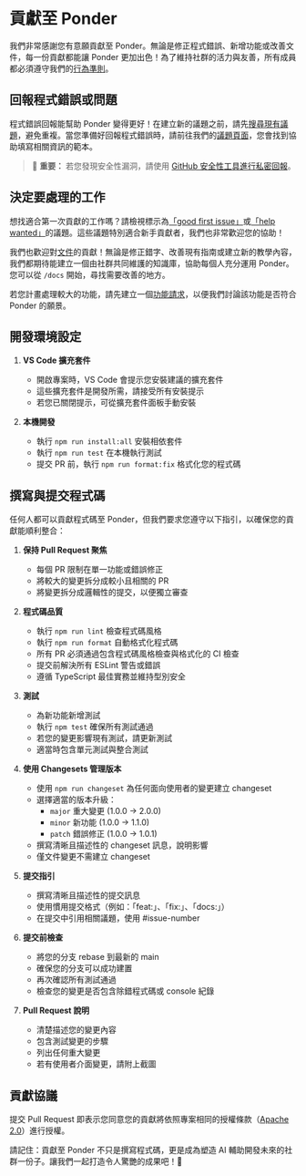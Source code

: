 # 貢獻至 Ponder

我們非常感謝您有意願貢獻至 Ponder。無論是修正程式錯誤、新增功能或改善文件，每一份貢獻都能讓 Ponder 更加出色！為了維持社群的活力與友善，所有成員都必須遵守我們的[行為準則](CODE_OF_CONDUCT.md)。

## 回報程式錯誤或問題

程式錯誤回報能幫助 Ponder 變得更好！在建立新的議題之前，請先[搜尋現有議題](https://github.com/leuoson/ponder/issues)，避免重複。當您準備好回報程式錯誤時，請前往我們的[議題頁面](https://github.com/leuoson/ponder/issues/new/choose)，您會找到協助填寫相關資訊的範本。

<blockquote class='warning-note'>
    🔐 <b>重要：</b> 若您發現安全性漏洞，請使用 <a href="https://github.com/leuoson/ponder/security/advisories/new">GitHub 安全性工具進行私密回報</a>。
</blockquote>

## 決定要處理的工作

想找適合第一次貢獻的工作嗎？請檢視標示為[「good first issue」](https://github.com/leuoson/ponder/labels/good%20first%20issue)或[「help wanted」](https://github.com/leuoson/ponder/labels/help%20wanted)的議題。這些議題特別適合新手貢獻者，我們也非常歡迎您的協助！

我們也歡迎對[文件](https://github.com/leuoson/ponder/tree/main/docs)的貢獻！無論是修正錯字、改善現有指南或建立新的教學內容，我們都期待能建立一個由社群共同維護的知識庫，協助每個人充分運用 Ponder。您可以從 `/docs` 開始，尋找需要改善的地方。

若您計畫處理較大的功能，請先建立一個[功能請求](https://github.com/leuoson/ponder/discussions/categories/feature-requests?discussions_q=is%3Aopen+category%3A%22Feature+Requests%22+sort%3Atop)，以便我們討論該功能是否符合 Ponder 的願景。

## 開發環境設定

1. **VS Code 擴充套件**
    - 開啟專案時，VS Code 會提示您安裝建議的擴充套件
    - 這些擴充套件是開發所需，請接受所有安裝提示
    - 若您已關閉提示，可從擴充套件面板手動安裝

2. **本機開發**
    - 執行 `npm run install:all` 安裝相依套件
    - 執行 `npm run test` 在本機執行測試
    - 提交 PR 前，執行 `npm run format:fix` 格式化您的程式碼

## 撰寫與提交程式碼

任何人都可以貢獻程式碼至 Ponder，但我們要求您遵守以下指引，以確保您的貢獻能順利整合：

1. **保持 Pull Request 聚焦**
    - 每個 PR 限制在單一功能或錯誤修正
    - 將較大的變更拆分成較小且相關的 PR
    - 將變更拆分成邏輯性的提交，以便獨立審查

2. **程式碼品質**
    - 執行 `npm run lint` 檢查程式碼風格
    - 執行 `npm run format` 自動格式化程式碼
    - 所有 PR 必須通過包含程式碼風格檢查與格式化的 CI 檢查
    - 提交前解決所有 ESLint 警告或錯誤
    - 遵循 TypeScript 最佳實務並維持型別安全

3. **測試**
    - 為新功能新增測試
    - 執行 `npm test` 確保所有測試通過
    - 若您的變更影響現有測試，請更新測試
    - 適當時包含單元測試與整合測試

4. **使用 Changesets 管理版本**
    - 使用 `npm run changeset` 為任何面向使用者的變更建立 changeset
    - 選擇適當的版本升級：
        - `major` 重大變更 (1.0.0 → 2.0.0)
        - `minor` 新功能 (1.0.0 → 1.1.0)
        - `patch` 錯誤修正 (1.0.0 → 1.0.1)
    - 撰寫清晰且描述性的 changeset 訊息，說明影響
    - 僅文件變更不需建立 changeset

5. **提交指引**
    - 撰寫清晰且描述性的提交訊息
    - 使用慣用提交格式（例如：「feat:」、「fix:」、「docs:」）
    - 在提交中引用相關議題，使用 #issue-number

6. **提交前檢查**
    - 將您的分支 rebase 到最新的 main
    - 確保您的分支可以成功建置
    - 再次確認所有測試通過
    - 檢查您的變更是否包含除錯程式碼或 console 紀錄

7. **Pull Request 說明**
    - 清楚描述您的變更內容
    - 包含測試變更的步驟
    - 列出任何重大變更
    - 若有使用者介面變更，請附上截圖

## 貢獻協議

提交 Pull Request 即表示您同意您的貢獻將依照專案相同的授權條款（[Apache 2.0](LICENSE)）進行授權。

請記住：貢獻至 Ponder 不只是撰寫程式碼，更是成為塑造 AI 輔助開發未來的社群一份子。讓我們一起打造令人驚艷的成果吧！🚀
